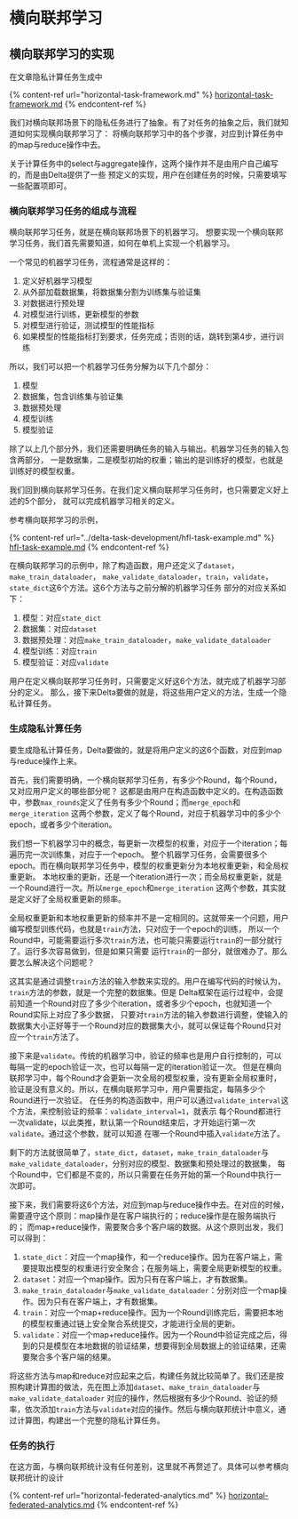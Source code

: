 # 横向联邦学习

## 横向联邦学习的实现

在文章隐私计算任务生成中

{% content-ref url="horizontal-task-framework.md" %}
[horizontal-task-framework.md](horizontal-task-framework.md)
{% endcontent-ref %}

我们对横向联邦场景下的隐私任务进行了抽象。有了对任务的抽象之后，我们就知道如何实现横向联邦学习了： 将横向联邦学习中的各个步骤，对应到计算任务中的map与reduce操作中去。

关于计算任务中的select与aggregate操作，这两个操作并不是由用户自己编写的，而是由Delta提供了一些 预定义的实现，用户在创建任务的时候，只需要填写一些配置项即可。

### 横向联邦学习任务的组成与流程

横向联邦学习任务，就是在横向联邦场景下的机器学习。 想要实现一个横向联邦学习任务，我们首先需要知道，如何在单机上实现一个机器学习。

一个常见的机器学习任务，流程通常是这样的：

1. 定义好机器学习模型
2. 从外部加载数据集，将数据集分割为训练集与验证集
3. 对数据进行预处理
4. 对模型进行训练，更新模型的参数
5. 对模型进行验证，测试模型的性能指标
6. 如果模型的性能指标打到要求，任务完成；否则的话，跳转到第4步，进行训练

所以，我们可以把一个机器学习任务分解为以下几个部分：

1. 模型
2. 数据集，包含训练集与验证集
3. 数据预处理
4. 模型训练
5. 模型验证

除了以上几个部分外，我们还需要明确任务的输入与输出。机器学习任务的输入包含两部分， 一是数据集，二是模型初始的权重；输出的是训练好的模型，也就是训练好的模型权重。

我们回到横向联邦学习任务。在我们定义横向联邦学习任务时，也只需要定义好上述的5个部分， 就可以完成机器学习相关的定义。

参考横向联邦学习的示例，

{% content-ref url="../delta-task-development/hfl-task-example.md" %}
[hfl-task-example.md](../delta-task-development/hfl-task-example.md)
{% endcontent-ref %}

在横向联邦学习的示例中，除了构造函数，用户还定义了`dataset`，`make_train_dataloader`， `make_validate_dataloader`，`train`，`validate`，`state_dict`这6个方法。这6个方法与之前分解的机器学习任务 部分的对应关系如下：

1. 模型：对应`state_dict`
2. 数据集：对应`dataset`
3. 数据预处理：对应`make_train_dataloader`，`make_validate_dataloader`
4. 模型训练：对应`train`
5. 模型验证：对应`validate`

用户在定义横向联邦学习任务时，只需要定义好这6个方法，就完成了机器学习部分的定义。 那么，接下来Delta要做的就是，将这些用户定义的方法，生成一个隐私计算任务。

### 生成隐私计算任务

要生成隐私计算任务，Delta要做的，就是将用户定义的这6个函数，对应到map与reduce操作上来。

首先，我们需要明确，一个横向联邦学习任务，有多少个Round，每个Round，又对应用户定义的哪些部分呢？ 这都是由用户在构造函数中定义的。在构造函数中，参数`max_rounds`定义了任务有多少个Round；而`merge_epoch`和`merge_iteration` 这两个参数，定义了每个Round，对应于机器学习中的多少个epoch，或者多少个iteration。

我们想一下机器学习中的概念，每更新一次模型的权重，对应于一个iteration；每遍历完一次训练集，对应于一个epoch。 整个机器学习任务，会需要很多个epoch。而在横向联邦学习任务中，模型的权重更新分为本地权重更新，和全局权重更新。 本地权重的更新，还是一个iteration进行一次；而全局权重更新，就是一个Round进行一次。所以`merge_epoch`和`merge_iteration` 这两个参数，其实就是定义好了全局权重更新的频率。

全局权重更新和本地权重更新的频率并不是一定相同的。这就带来一个问题，用户编写模型训练代码，也就是`train`方法，只对应于一个epoch的训练， 所以一个Round中，可能需要运行多次`train`方法，也可能只需要运行`train`的一部分就行了。运行多次容易做到，但是如果只需要 运行`train`的一部分，就很难办了。那么要怎么解决这个问题呢？

这其实是通过调整`train`方法的输入参数来实现的。用户在编写代码的时候认为，`train`方法的参数，就是一个完整的数据集。但是 Delta框架在运行过程中，会提前知道一个Round对应了多少个iteration，或者多少个epoch，也就知道一个Round实际上对应了多少数据， 只要对`train`方法的输入参数进行调整，使输入的数据集大小正好等于一个Round对应的数据集大小，就可以保证每个Round只对应一个`train`方法了。

接下来是`validate`。传统的机器学习中，验证的频率也是用户自行控制的，可以每隔一定的epoch验证一次，也可以每隔一定的iteration验证一次。 但是在横向联邦学习中，每个Round才会更新一次全局的模型权重，没有更新全局权重时，验证是没有意义的。所以，在横向联邦学习中，用户需要指定，每隔多少个Round进行一次验证。 在任务的构造函数中，用户可以通过`validate_interval`这个方法，来控制验证的频率：`validate_interval=1`，就表示 每个Round都进行一次validate，以此类推，默认第一个Round结束后，才开始运行第一次`validate`。通过这个参数，就可以知道 在哪一个Round中插入`validate`方法了。

剩下的方法就很简单了，`state_dict`，`dataset`，`make_train_dataloader`与`make_validate_dataloader`，分别对应的模型、数据集和预处理过的数据集， 每个Round中，它们都是不变的，所以只需要在任务开始的第一个Round中执行一次即可。

接下来，我们需要将这6个方法，对应到map与reduce操作中去。在对应的时候，需要遵守这个原则：map操作是在客户端执行的；reduce操作是在服务端执行的； 而map+reduce操作，需要聚合多个客户端的数据。从这个原则出发，我们可以得到：

1. `state_dict`：对应一个map操作，和一个reduce操作。因为在客户端上，需要提取出模型的权重进行安全聚合；在服务端上，需要全局更新模型的权重。
2. `dataset`：对应一个map操作。因为只有在客户端上，才有数据集。
3. `make_train_dataloader`与`make_validate_dataloader`：分别对应一个map操作。因为只有在客户端上，才有数据集。
4. `train`：对应一个map+reduce操作。因为一个Round训练完后，需要把本地的模型权重通过链上安全聚合系统提交，才能进行全局的更新。
5. `validate`：对应一个map+reduce操作。因为一个Round中验证完成之后，得到的只是模型在本地数据的验证结果，想要得到全局数据上的验证结果，还需要聚合多个客户端的结果。

将这些方法与map和reduce对应起来之后，构建任务就比较简单了。我们还是按照构建计算图的做法，先在图上添加`dataset`、`make_train_dataloader`与`make_validate_dataloader` 对应的操作，然后根据有多少个Round、验证的频率，依次添加`train`方法与`validate`对应的操作。然后与横向联邦统计中意义，通过计算图，构建出一个完整的隐私计算任务。

### 任务的执行

在这方面，与横向联邦统计没有任何差别，这里就不再赘述了。具体可以参考横向联邦统计的设计

{% content-ref url="horizontal-federated-analytics.md" %}
[horizontal-federated-analytics.md](horizontal-federated-analytics.md)
{% endcontent-ref %}
